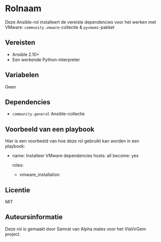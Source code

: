 Rolnaam
=========

Deze Ansible-rol installeert de vereiste dependencies voor het werken met VMware: `community.vmware`-collectie & `pyvmomi`-pakket

Vereisten
------------

- Ansible 2.10+
- Een werkende Python-interpreter

Variabelen
--------------

Geen

Dependencies
----------------

- `community.general` Ansible-collectie

Voorbeeld van een playbook
----------------

Hier is een voorbeeld van hoe deze rol gebruikt kan worden in een playbook:

- name: Installeer VMware dependencies
  hosts: all
  become: yes

  roles:
    - vmware_installation

Licentie
-------

MIT

Auteursinformatie
------------------

Deze rol is gemaakt door Samrat van Alpha males voor het VlaVirGem project.